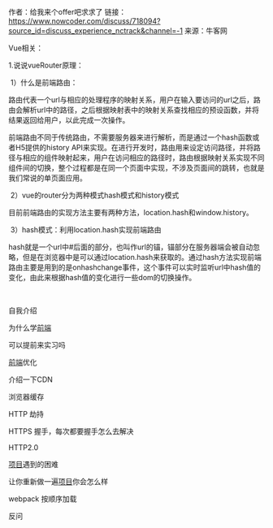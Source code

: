 作者：给我来个offer吧求求了
链接：https://www.nowcoder.com/discuss/718094?source_id=discuss_experience_nctrack&channel=-1
来源：牛客网

Vue相关：

1.说说vueRouter原理：

​	1）什么是前端路由：

​			路由代表一个url与相应的处理程序的映射关系，用户在输入要访问的url之后，路由会解析url中的路径，之后根据映射表中的映射关系查找相应的预设函数，并将结果返回给用户，以此完成一次操作。

​			前端路由不同于传统路由，不需要服务器来进行解析，而是通过一个hash函数或者H5提供的history API来实现。在进行开发时，路由用来设定访问路径，并将路径与相应的组件映射起来，用户在访问相应的路径时，路由根据映射关系实现不同组件间的切换，整个过程都是在同一个页面中实现，不涉及页面间的跳转，也就是我们常说的单页面应用。

​	2）vue的router分为两种模式hash模式和history模式

​			目前前端路由的实现方法主要有两种方法，location.hash和window.history。

​	3）hash模式：利用location.hash实现前端路由

​			hash就是一个url中#后面的部分，也叫作url的锚，锚部分在服务器端会被自动忽略，但是在浏览器中是可以通过location.hash来获取的。通过hash方法实现前端路由主要是用到的是onhashchange事件，这个事件可以实时监听url中hash值的变化，由此来根据hash值的变化进行一些dom的切换操作。

​			

自我介绍

为什么学[前端]()

可以提前来实习吗



[前端]()优化

介绍一下CDN

浏览器缓存

HTTP 劫持

HTTPS 握手，每次都要握手怎么去解决

HTTP2.0

[项目]()遇到的困难

让你重新做一遍[项目]()你会怎么样

webpack 按顺序加载

反问